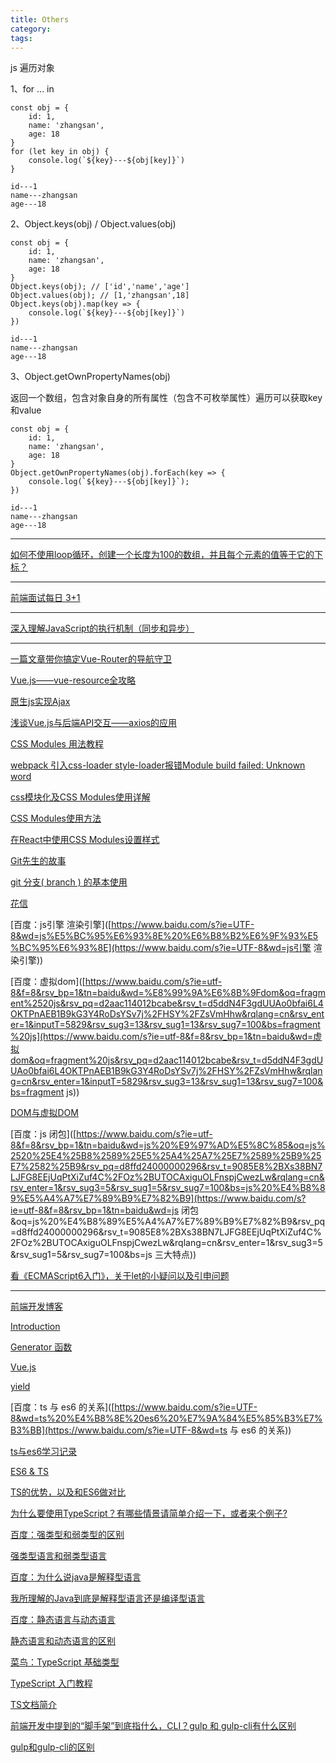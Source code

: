 ```yaml
---
title: Others
category:
tags:
---
```


js 遍历对象

1、for ... in

```
const obj = {
	id: 1,
	name: 'zhangsan',
	age: 18
}
for (let key in obj) {
	console.log(`${key}---${obj[key]}`)
}
```

```
id---1
name---zhangsan
age---18
```



2、Object.keys(obj) / Object.values(obj)

```
const obj = {
	id: 1,
	name: 'zhangsan',
	age: 18
}
Object.keys(obj); // ['id','name','age']
Object.values(obj); // [1,'zhangsan',18]
Object.keys(obj).map(key => {
	console.log(`${key}---${obj[key]}`)
})
```

```
id---1
name---zhangsan
age---18
```



3、Object.getOwnPropertyNames(obj)

返回一个数组，包含对象自身的所有属性（包含不可枚举属性）遍历可以获取key和value

```
const obj = {
	id: 1,
	name: 'zhangsan',
	age: 18
}
Object.getOwnPropertyNames(obj).forEach(key => {
	console.log(`${key}---${obj[key]}`);
})
```

```
id---1
name---zhangsan
age---18
```



-----



[如何不使用loop循环，创建一个长度为100的数组，并且每个元素的值等于它的下标？](https://www.zhihu.com/question/41493194)



---



[前端面试每日 3+1](https://github.com/haizlin/fe-interview)



---



[深入理解JavaScript的执行机制（同步和异步）](https://blog.csdn.net/jssy_csu/article/details/78627628)



---

[一篇文章带你搞定Vue-Router的导航守卫](https://baijiahao.baidu.com/s?id=1612908077665784077&wfr=spider&for=pc)

[Vue.js——vue-resource全攻略](https://www.cnblogs.com/chenhuichao/p/8308993.html)

[原生js实现Ajax](https://www.cnblogs.com/colima/p/5339227.html)

[浅谈Vue.js与后端API交互——axios的应用](https://blog.csdn.net/joyce_lcy/article/details/78873733)

[CSS Modules 用法教程](http://www.ruanyifeng.com/blog/2016/06/css_modules.html)

[webpack 引入css-loader style-loader报错Module build failed: Unknown word](https://blog.csdn.net/JavaBlueQueen/article/details/87705797)

[css模块化及CSS Modules使用详解](https://blog.csdn.net/xiangzhihong8/article/details/53195926)

[CSS Modules使用方法](https://www.cnblogs.com/kugeliu/p/7889018.html)

[在React中使用CSS Modules设置样式](https://www.cnblogs.com/diligentYe/p/6602010.html)

[Git先生的故事](https://www.jianshu.com/p/1ea0f3b7b409)

[git 分支( branch ) 的基本使用](https://www.cnblogs.com/TonyYPZhang/p/6219265.html)

[花信](https://www.cnblogs.com/microcosm/)

[百度：js引擎 渲染引擎]([https://www.baidu.com/s?ie=UTF-8&wd=js%E5%BC%95%E6%93%8E%20%E6%B8%B2%E6%9F%93%E5%BC%95%E6%93%8E](https://www.baidu.com/s?ie=UTF-8&wd=js引擎 渲染引擎))

[百度：虚拟dom]([https://www.baidu.com/s?ie=utf-8&f=8&rsv_bp=1&tn=baidu&wd=%E8%99%9A%E6%8B%9Fdom&oq=fragment%2520js&rsv_pq=d2aac114012bcabe&rsv_t=d5ddN4F3gdUUAo0bfai6L4OKTPnAEB1B9kG3Y4RoDsYSv7j%2FHSY%2FZsVmHhw&rqlang=cn&rsv_enter=1&inputT=5829&rsv_sug3=13&rsv_sug1=13&rsv_sug7=100&bs=fragment%20js](https://www.baidu.com/s?ie=utf-8&f=8&rsv_bp=1&tn=baidu&wd=虚拟dom&oq=fragment%20js&rsv_pq=d2aac114012bcabe&rsv_t=d5ddN4F3gdUUAo0bfai6L4OKTPnAEB1B9kG3Y4RoDsYSv7j%2FHSY%2FZsVmHhw&rqlang=cn&rsv_enter=1&inputT=5829&rsv_sug3=13&rsv_sug1=13&rsv_sug7=100&bs=fragment js))

[DOM与虚拟DOM](https://blog.csdn.net/zhouyl02/article/details/82807466)

[百度：js 闭包]([https://www.baidu.com/s?ie=utf-8&f=8&rsv_bp=1&tn=baidu&wd=js%20%E9%97%AD%E5%8C%85&oq=js%2520%25E4%25B8%2589%25E5%25A4%25A7%25E7%2589%25B9%25E7%2582%25B9&rsv_pq=d8ffd24000000296&rsv_t=9085E8%2BXs38BN7LJFG8EEjUqPtXiZuf4C%2FOz%2BUTOCAxiguOLFnspjCwezLw&rqlang=cn&rsv_enter=1&rsv_sug3=5&rsv_sug1=5&rsv_sug7=100&bs=js%20%E4%B8%89%E5%A4%A7%E7%89%B9%E7%82%B9](https://www.baidu.com/s?ie=utf-8&f=8&rsv_bp=1&tn=baidu&wd=js 闭包&oq=js%20%E4%B8%89%E5%A4%A7%E7%89%B9%E7%82%B9&rsv_pq=d8ffd24000000296&rsv_t=9085E8%2BXs38BN7LJFG8EEjUqPtXiZuf4C%2FOz%2BUTOCAxiguOLFnspjCwezLw&rqlang=cn&rsv_enter=1&rsv_sug3=5&rsv_sug1=5&rsv_sug7=100&bs=js 三大特点))

[看《ECMAScript6入门》，关于let的小疑问以及引申问题](http://f2e.im/t/316#reply3)

---

[前端开发博客](http://caibaojian.com/c/qianduan)

[Introduction](http://caibaojian.com/book/)

[Generator 函数](http://caibaojian.com/es6/generator.html)

[Vue.js](http://caibaojian.com/vue/)

[yield](https://developer.mozilla.org/zh-CN/docs/Web/JavaScript/Reference/Operators/yield)

[百度：ts 与 es6 的关系]([https://www.baidu.com/s?ie=UTF-8&wd=ts%20%E4%B8%8E%20es6%20%E7%9A%84%E5%85%B3%E7%B3%BB](https://www.baidu.com/s?ie=UTF-8&wd=ts 与 es6 的关系))

[ts与es6学习记录](https://www.cnblogs.com/damai/p/9120974.html)

[ES6 & TS](https://www.jianshu.com/p/49430e339295)

[TS的优势，以及和ES6做对比](https://www.jianshu.com/p/d2d15111f9d4)

[为什么要使用TypeScript？有哪些情景请简单介绍一下，或者来个例子?](https://www.zhihu.com/question/64563945)

[百度：强类型和弱类型的区别]([https://www.baidu.com/s?ie=utf-8&f=8&rsv_bp=1&tn=baidu&wd=%E5%BC%BA%E7%B1%BB%E5%9E%8B%E5%92%8C%E5%BC%B1%E7%B1%BB%E5%9E%8B%E7%9A%84%E5%8C%BA%E5%88%AB&oq=javascript&rsv_pq=f453e4ca0006a523&rsv_t=292ajbTC66OZ%2FPT%2Bsp3G1gbMYhHnO1UDY8GrGeAzz%2BM9hvkoqddqm%2BEZlv8&rqlang=cn&rsv_enter=1&rsv_sug3=14&rsv_sug1=14&rsv_sug7=100&bs=javascript](https://www.baidu.com/s?ie=utf-8&f=8&rsv_bp=1&tn=baidu&wd=强类型和弱类型的区别&oq=javascript&rsv_pq=f453e4ca0006a523&rsv_t=292ajbTC66OZ%2FPT%2Bsp3G1gbMYhHnO1UDY8GrGeAzz%2BM9hvkoqddqm%2BEZlv8&rqlang=cn&rsv_enter=1&rsv_sug3=14&rsv_sug1=14&rsv_sug7=100&bs=javascript))

[强类型语言和弱类型语言](https://blog.csdn.net/sinolzeng/article/details/40742757)

[百度：为什么说java是解释型语言]([https://www.baidu.com/s?ie=UTF-8&wd=%E4%B8%BA%E4%BB%80%E4%B9%88%E8%AF%B4java%E6%98%AF%E8%A7%A3%E9%87%8A%E5%9E%8B%E8%AF%AD%E8%A8%80](https://www.baidu.com/s?ie=UTF-8&wd=为什么说java是解释型语言))

[我所理解的Java到底是解释型语言还是编译型语言](https://blog.csdn.net/gaosure/article/details/58252393)

[百度：静态语言与动态语言]([https://www.baidu.com/s?ie=UTF-8&wd=%E9%9D%99%E6%80%81%E8%AF%AD%E8%A8%80%E4%B8%8E%E5%8A%A8%E6%80%81%E8%AF%AD%E8%A8%80](https://www.baidu.com/s?ie=UTF-8&wd=静态语言与动态语言))

[静态语言和动态语言的区别](https://www.cnblogs.com/raind/p/8551791.html)

[菜鸟：TypeScript 基础类型](https://www.runoob.com/typescript/ts-type.html)

[TypeScript 入门教程](https://ts.xcatliu.com/)

[TS文档简介](https://www.tslang.cn/docs/home.html)

[前端开发中提到的“脚手架”到底指什么，CLI？gulp 和 gulp-cli有什么区别](https://www.cnblogs.com/lalalagq/p/9901196.html)

[gulp和gulp-cli的区别](https://feizhaojun.com/?p=570)